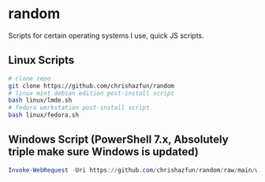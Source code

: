 # random
Scripts for certain operating systems I use, quick JS scripts.

## Linux Scripts
```bash
# clone repo
git clone https://github.com/chrishazfun/random
# linux mint debian edition post-install script
bash linux/lmde.sh
# fedora workstation post-install script
bash linux/fedora.sh
```

## Windows Script (PowerShell 7.x, Absolutely triple make sure Windows is updated)
```powershell
Invoke-WebRequest -Uri https://github.com/chrishazfun/random/raw/main/windows.ps1 | Invoke-Expression
```